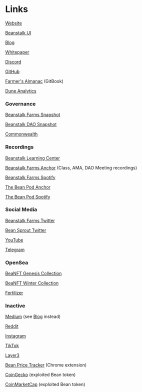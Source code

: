 # Links

[Website](https://bean.money/)

[Beanstalk UI](https://bean.money/)

[Blog](https://bean.money/blog)

[Whitepaper](https://bean.money/docs/beanstalk.pdf)

[Discord](https://discord.gg/beanstalk)

[GitHub](https://github.com/BeanstalkFarms/Beanstalk)

[Farmer's Almanac](https://docs.bean.money/) (GitBook)

[Dune Analytics](https://dune.xyz/tbiq/Beanstalk)

### Governance

[Beanstalk Farms Snapshot](https://snapshot.org/#/beanstalkfarms.eth)

[Beanstalk DAO Snapshot](https://snapshot.org/#/beanstalkdao.eth)

[Commonwealth](https://commonwealth.im/beanstalk/)

### Recordings

[Beanstalk Learning Center](https://bean.money/learning-center)

[Beanstalk Farms Anchor](https://anchor.fm/beanstalk-farms) (Class, AMA, DAO Meeting recordings)

[Beanstalk Farms Spotify](https://open.spotify.com/show/70lfZOSaqWjhTFujgkhVOu)

[The Bean Pod Anchor](https://anchor.fm/thebeanpodpodcast)

[The Bean Pod Spotify](https://open.spotify.com/show/5VZRhgtCQqw9xGIXXHqi8m)

### Social Media

[Beanstalk Farms Twitter](https://twitter.com/BeanstalkFarms)

[Bean Sprout Twitter](https://twitter.com/WeAreBeanSprout)

[YouTube](https://www.youtube.com/channel/UCsIk5WEk3F4kKmFFmbLd6Ng)

[Telegram](https://t.me/joinchat/OdWoJSyPVsRhYzgx)

### OpenSea

[BeaNFT Genesis Collection](https://opensea.io/collection/beanft-genesis)

[BeaNFT Winter Collection](https://opensea.io/collection/beanft-collection)

[Fertilizer](https://opensea.io/collection/bean-fertilizer)

### Inactive

[Medium](https://medium.com/beanstalkfarms/) (see [Blog](https://bean.money/blog) instead)

[Reddit](https://www.reddit.com/r/BeanstalkProtocol/)

[Instagram](https://www.instagram.com/beanstalkprotocol/)

[TikTok](https://www.tiktok.com/@beanstalkprotocol)

[Layer3](https://beta.layer3.xyz/communities/beanstalk)

[Bean Price Tracker](https://chrome.google.com/webstore/detail/bean-tracker/aodkdgdikbdeeaknenojacllnnjlhodj?hl=en\&authuser=0) (Chrome extension)

[CoinGecko](https://www.coingecko.com/en/coins/bean) (exploited Bean token)

[CoinMarketCap](https://coinmarketcap.com/currencies/beanstalk/) (exploited Bean token)
